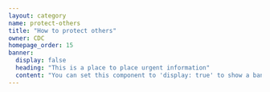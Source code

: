 ```yaml
---
layout: category
name: protect-others
title: "How to protect others"
owner: CDC
homepage_order: 15
banner:
  display: false
  heading: "This is a place to place urgent information"
  content: "You can set this component to 'display: true' to show a banner at the top of the page."
---
```


